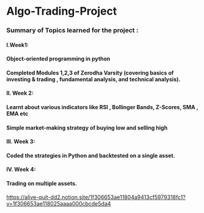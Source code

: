 # Algo-Trading-Project

### Summary of Topics learned for the project  : 
#### I.Week1:
#### Object-oriented programming in python
#### Completed Modules 1,2,3 of Zerodha Varsity (covering basics of investing & trading , fundamental analysis, and technical analysis).
#### II. Week 2:
#### Learnt about various indicators like RSI , Bollinger Bands, Z-Scores, SMA , EMA etc
#### Simple market-making strategy of buying low and selling high
#### III. Week 3:
#### Coded the strategies in Python and backtested on a single asset.
#### IV. Week 4:
#### Trading on multiple assets.

https://alive-quit-dd2.notion.site/1f306653ae11804a9413cf5979318fc1?v=1f306653ae118025aaaa000cbcde5da4
  
